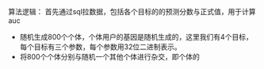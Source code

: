 算法逻辑：
首先通过sql拉数据，包括各个目标的的预测分数与正式值，用于计算auc
* 随机生成800个个体，个体用户的基因是随机生成的，这里我们有4个目标，每个目标有三个参数，每个参数用32位二进制表示。
* 将800个个体分别与随机一个其他个体进行杂交，即个体的
<!--stackedit_data:
eyJoaXN0b3J5IjpbMTM5MDA0MTczLDI1NjU0ODE2NiwtNDQyMD
M4NjcyXX0=
-->